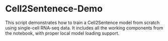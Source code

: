 # Cell2Sentenece-Demo
This script demonstrates how to train a Cell2Sentence model from scratch using single-cell RNA-seq data. It includes all the working components from the notebook, with proper local model loading support.
